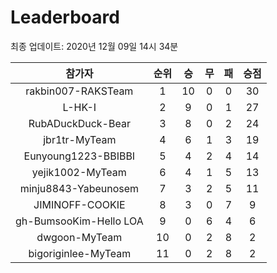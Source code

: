 # Leaderboard
최종 업데이트: 2020년 12월 09일 14시 34분




| 참가자 | 순위 | 승 | 무 | 패 | 승점 |
|:---:|:---:|:---:|:---:|:---:|:---:|
| rakbin007-RAKSTeam | 1 | 10 | 0 | 0 | 30 |
| L-HK-I | 2 | 9 | 0 | 1 | 27 |
| RubADuckDuck-Bear | 3 | 8 | 0 | 2 | 24 |
| jbr1tr-MyTeam | 4 | 6 | 1 | 3 | 19 |
| Eunyoung1223-BBIBBI | 5 | 4 | 2 | 4 | 14 |
| yejik1002-MyTeam | 6 | 4 | 1 | 5 | 13 |
| minju8843-Yabeunosem | 7 | 3 | 2 | 5 | 11 |
| JIMINOFF-COOKIE | 8 | 3 | 0 | 7 | 9 |
| gh-BumsooKim-Hello LOA | 9 | 0 | 6 | 4 | 6 |
| dwgoon-MyTeam | 10 | 0 | 2 | 8 | 2 |
| bigoriginlee-MyTeam | 11 | 0 | 2 | 8 | 2 |